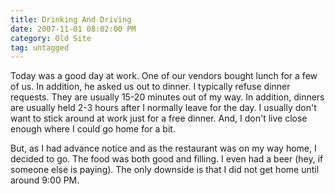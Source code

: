 ```yaml
---
title: Drinking And Driving
date: 2007-11-01 08:02:00 PM
category: Old Site
tag: untagged
---
```


Today was a good day at work. One of our vendors bought lunch for a few of us. In addition, he asked us out to dinner. I typically refuse dinner requests. They are usually 15-20 minutes out of my way. In addition, dinners are usually held 2-3 hours after I normally leave for the day. I usually don't want to stick around at work just for a free dinner. And, I don't live close enough where I could go home for a bit.

But, as I had advance notice and as the restaurant was on my way home, I decided to go. The food was both good and filling. I even had a beer (hey, if someone else is paying). The only downside is that I did not get home until around 9:00 PM.
